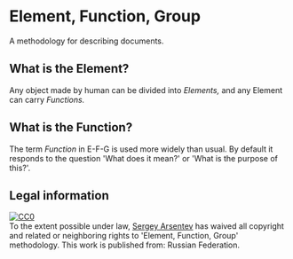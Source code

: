 # Element, Function, Group

A methodology for describing documents.

## What is the Element?

Any object made by human can be divided into _Elements,_ and any Element can carry _Functions._

## What is the Function?

The term _Function_ in E-F-G is used more widely than usual. By default it responds to the question 'What does it mean?' or 'What is the purpose of this?'.

## Legal information

<p xmlns:dct="http://purl.org/dc/terms/" xmlns:vcard="http://www.w3.org/2001/vcard-rdf/3.0#">
  <a rel="license"
     href="http://creativecommons.org/publicdomain/zero/1.0/">
    <img src="http://i.creativecommons.org/p/zero/1.0/88x31.png" style="border-style: none;" alt="CC0" />
  </a>
  <br />
  To the extent possible under law,
  <a rel="dct:publisher"
     href="https://github.com/einse">
    <span property="dct:title">Sergey Arsentev</span></a>
  has waived all copyright and related or neighboring rights to
  <span property="dct:title">'Element, Function, Group' methodology</span>.
This work is published from:
<span property="vcard:Country" datatype="dct:ISO3166"
      content="RU" about="https://github.com/einse">
  Russian Federation</span>.
</p>
